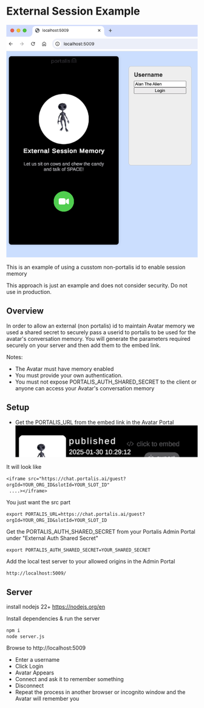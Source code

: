
# External Session Example

![Image](page.png?raw=true "Page")

This is an example of using a cusstom non-portalis id to enable session memory

This approach is just an example and does not consider security. Do not use in production.  
## Overview

In order to allow an external (non portalis) id to maintain Avatar memory we used a shared secret to securely pass a userid to portalis to be used for the avatar's conversation memory. You will generate the parameters required securely on your server and then add them to the embed link.

Notes:
* The Avatar must have memory enabled 
* You must provide your own authentication.
* You must not expose PORTALIS_AUTH_SHARED_SECRET to the client or anyone can access your Avatar's conversation memory


## Setup

* Get the PORTALIS_URL from the embed link in the Avatar Portal
![Image](embed.png?raw=true "Embed")

It will look like 

```
<iframe src="https://chat.portalis.ai/guest?orgId=YOUR_ORG_ID&slotId=YOUR_SLOT_ID"
 ....></iframe>
```

You just want the src part

```
export PORTALIS_URL=https://chat.portalis.ai/guest?orgId=YOUR_ORG_ID&slotId=YOUR_SLOT_ID

```

Get the PORTALIS_AUTH_SHARED_SECRET from your Portalis Admin Portal under "External Auth Shared Secret"

```
export PORTALIS_AUTH_SHARED_SECRET=YOUR_SHARED_SECRET
```

Add the local test server to your allowed origins in the Admin Portal
```
http://localhost:5009/
```

## Server

install nodejs 22+
https://nodejs.org/en

Install dependencies & run the server
```
npm i
node server.js
```

Browse to 
http://localhost:5009

* Enter a username
* Click Login
* Avatar Appears
* Connect and ask it to remember something
* Disconnect
* Repeat the process in another browser or incognito window and the Avatar will remember you




